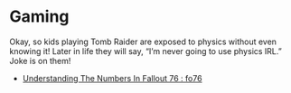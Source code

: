 # Gaming

Okay, so kids playing Tomb Raider are exposed to physics without even knowing it!
Later in life they will say, “I’m never going to use physics IRL.” Joke is on them!

- [Understanding The Numbers In Fallout 76 : fo76](https://www.reddit.com/r/fo76/comments/ftdw19/understanding_the_numbers_in_fallout_76/)

